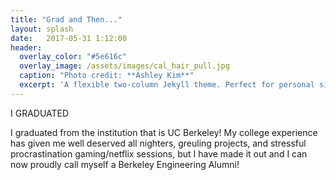 ```yaml
---
title: "Grad and Then..."
layout: splash
date:   2017-05-31 1:12:00
header:
  overlay_color: "#5e616c"
  overlay_image: /assets/images/cal_hair_pull.jpg
  caption: "Photo credit: **Ashley Kim**"
  excerpt: 'A flexible two-column Jekyll theme. Perfect for personal sites, blogs, and portfolios hosted on GitHub or your own server.<br /> <small><a href="https://github.com/mmistakes/minimal-mistakes/releases/tag/4.4.1">Latest release v4.4.1</a></small><br /><br /> {::nomarkdown}<iframe style="display: inline-block;" src="https://ghbtns.com/github-btn.html?user=mmistakes&repo=minimal-mistakes&type=star&count=true&size=large" frameborder="0" scrolling="0" width="160px" height="30px"></iframe> <iframe style="display: inline-block;" src="https://ghbtns.com/github-btn.html?user=mmistakes&repo=minimal-mistakes&type=fork&count=true&size=large" frameborder="0" scrolling="0" width="158px" height="30px"></iframe>{:/nomarkdown}'
---
```


I GRADUATED

I graduated from the institution that is UC Berkeley!  My college experience has given me well deserved all nighters, greuling projects, and stressful procrastination gaming/netflix sessions, but I have made it out and I can now proudly call myself a Berkeley Engineering Alumni!